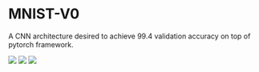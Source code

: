 # MNIST-V0
A CNN architecture desired to achieve 99.4 validation accuracy on top of pytorch framework.

<img src="https://github.com/kishkath/S6-MNIST-V1/assets/60026221/121074e9-7acd-4d88-9041-63adf0dfab35">

<img src="https://github.com/kishkath/S6-MNIST-V1/assets/60026221/40cfca94-016c-4050-97db-89e127420329">

<img src="https://github.com/kishkath/S6-MNIST-V1/assets/60026221/8035554a-842b-4553-bfd5-d13c7a9db902">
